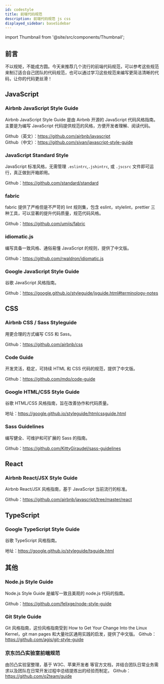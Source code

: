 ```yaml
---
id: codestyle
title: 前端代码规范
description: 前端代码规范 js css
displayed_sidebar: baseSidebar
---
```


import Thumbnail from '@site/src/components/Thumbnail';

## 前言

不以规矩，不能成方圆。今天来推荐几个流行的前端代码规范，可以参考这些规范来制订适合自己团队的代码规范，也可以通过学习这些规范来编写更简洁清晰的代码，让你的代码更丝滑！

<Thumbnail
  src='/myimage/codestyle1.jpg'
  alt='Choose either AWS or GCP'
  width='556px'
/>

## JavaScript

### Airbnb JavaScript Style Guide

Airbnb JavaScript Style Guide 是由 Airbnb 开源的 JavaScript 代码风格指南。主要是为编写 JavaScript 代码提供规范的风格，方便开发者理解、阅读代码。

<Thumbnail
  src='/myimage/codestyle2.jpg'
  alt='Choose either AWS or GCP'
  width='556px'
/>

Github（英文）：https://github.com/airbnb/javascript  
Github（中文）：https://github.com/sivan/javascript-style-guide

### JavaScript Standard Style

JavaScript 标准风格，无需管理 `.eslintrc`,`.jshintrc`, 或 `.jscsrc` 文件即可运行，真正做到开箱即用。

<Thumbnail
  src='/myimage/codestyle3.jpg'
  alt='Choose either AWS or GCP'
  width='556px'
/>

Github：https://github.com/standard/standard

### fabric

fabric 提供了严格但是不严苛的 lint 规则集，包含 eslint，stylelint，prettier 三种工具，可以显著的提升代码质量，规范代码风格。

Github：https://github.com/umijs/fabric



### idiomatic.js

编写具备一致风格、通俗易懂 JavaScript 的规则，提供了中文版。

<Thumbnail
  src='/myimage/codestyle4.jpg'
  alt='Choose either AWS or GCP'
  width='556px'
/>

Github：https://github.com/rwaldron/idiomatic.js

### Google JavaScript Style Guide

谷歌 JavaScript 风格指南。

<Thumbnail
  src='/myimage/codestyle5.jpg'
  alt='Choose either AWS or GCP'
  width='556px'
/>

Github：https://google.github.io/styleguide/jsguide.html#terminology-notes

## CSS

### Airbnb CSS / Sass Styleguide

用更合理的方式编写 CSS 和 Sass。
<Thumbnail
  src='/myimage/codestyle6.jpg'
  alt='Choose either AWS or GCP'
  width='556px'
/>

Github：https://github.com/airbnb/css

### Code Guide

开发灵活，稳定，可持续 HTML 和 CSS 代码的规范，提供了中文版。

<Thumbnail
  src='/myimage/codestyle7.jpg'
  alt='Choose either AWS or GCP'
  width='556px'
/>

Github：https://github.com/mdo/code-guide

### Google HTML/CSS Style Guide

谷歌 HTML/CSS 风格指南，旨在改善协作和代码质量。

<Thumbnail
  src='/myimage/codestyle8.jpg'
  alt='Choose either AWS or GCP'
  width='556px'
/>

地址：https://google.github.io/styleguide/htmlcssguide.html

### Sass Guidelines

编写健全、可维护和可扩展的 Sass 的指南。

<Thumbnail
  src='/myimage/codestyle9.jpg'
  alt='Choose either AWS or GCP'
  width='556px'
/>

Github：https://github.com/KittyGiraudel/sass-guidelines

## React

### Airbnb React/JSX Style Guide

Airbnb React/JSX 风格指南，基于 JavaScript 当前流行的标准。

<Thumbnail
  src='/myimage/codestyle10.jpg'
  alt='Choose either AWS or GCP'
  width='556px'
/>

Github：https://github.com/airbnb/javascript/tree/master/react

## TypeScript

### Google TypeScript Style Guide

谷歌 TypeScript 风格指南。

<Thumbnail
  src='/myimage/codestyle11.jpg'
  alt='Choose either AWS or GCP'
  width='556px'
/>

地址：https://google.github.io/styleguide/tsguide.html

## 其他

### Node.js Style Guide

Node.js Style Guide 是编写一致且美观的 node.js 代码的指南。

<Thumbnail
  src='/myimage/codestyle12.jpg'
  alt='Choose either AWS or GCP'
  width='556px'
/>

Github：https://github.com/felixge/node-style-guide

### Git Style Guide

Git 风格指南，这份风格指南受到 How to Get Your Change Into the Linux Kernel，git man pages 和大量社区通用实践的启发，提供了中文版。
<Thumbnail
  src='/myimage/codestyle13.jpg'
  alt='Choose either AWS or GCP'
  width='556px'
/>
Github：https://github.com/agis/git-style-guide

### 京东凹凸实验室前端规范
由凹凸实验室整理，基于 W3C、苹果开发者 等官方文档，并结合团队日常业务需求以及团队在日常开发过程中总结提炼出的经验而制定。
<Thumbnail
  src='/myimage/codestyle14.jpg'
  alt='Choose either AWS or GCP'
  width='556px'
/>
Github：https://github.com/o2team/guide
